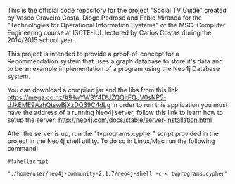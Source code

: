 This is the official code repository for the project "Social TV Guide" created by Vasco Craveiro Costa, Diogo Pedroso and Fabio Miranda for the "Technologies for Operational Information Systems" of the MSC. Computer Engineering course at ISCTE-IUL lectured by Carlos Costas during the 2014/2015 school year.

This project is intended to provide a proof-of-concept for a Recommendation system that uses a graph database to store it's data and to be an example implementation of a program using the Neo4j Database system.

You can download a compiled jar and the libs from this link:
https://mega.co.nz/#!HwYW3Y4D!JZQQltFQJV0sNP5-dJkEME9AzhQtswBjXzDQ39C4dLg
In order to run this application you must have the address of a running Neo4j server, follow this link to learn how to setup the server:
http://neo4j.com/docs/stable/server-installation.html

After the server is up, run the "tvprograms.cypher" script provided in the project in the Neo4j shell utility. To do so in Linux/Mac run the following command:

```
#!shellscript

"./home/user/neo4j-community-2.1.7/neo4j-shell -c < tvprograms.cypher"
```